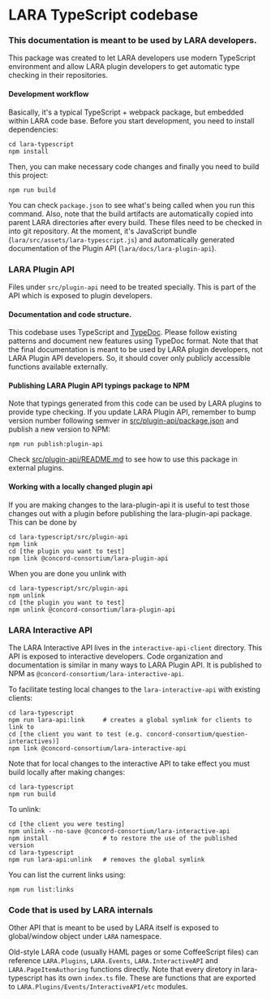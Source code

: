 # LARA TypeScript codebase

### This documentation is meant to be used by LARA developers.

This package was created to let LARA developers use modern TypeScript environment and allow LARA plugin
developers to get automatic type checking in their repositories.

#### Development workflow

Basically, it's a typical TypeScript + webpack package, but embedded within LARA code base.
Before you start development, you need to install dependencies:
```
cd lara-typescript
npm install
```

Then, you can make necessary code changes and finally you need to build this project:

```
npm run build
```

You can check `package.json` to see what's being called when you run this command. Also, note that the build artifacts
are automatically copied into parent LARA directories after every build. These files need to be checked in into git
repository. At the moment, it's JavaScript bundle (`lara/src/assets/lara-typescript.js`) and automatically
generated documentation of the Plugin API (`lara/docs/lara-plugin-api`).

### LARA Plugin API

Files under `src/plugin-api` need to be treated specially. This is part of the API which is exposed to plugin developers.

#### Documentation and code structure.

This codebase uses TypeScript and [TypeDoc](https://typedoc.org/). Please follow existing patterns and document
new features using TypeDoc format. Note that that the final documentation is meant to be used by LARA plugin developers,
not LARA Plugin API developers. So, it should cover only publicly accessible functions available externally.

#### Publishing LARA Plugin API typings package to NPM

Note that typings generated from this code can be used by LARA plugins to provide type checking.
If you update LARA Plugin API, remember to bump version number following semver in
[src/plugin-api/package.json](src/plugin-api/package.json)
and publish a new version to NPM:

```
npm run publish:plugin-api
```

Check [src/plugin-api/README.md](src/plugin-api/README.md) to see how to use this package in external plugins.

#### Working with a locally changed plugin api

If you are making changes to the lara-plugin-api it is useful to test those changes out
with a plugin before publishing the lara-plugin-api package.  This can be done by

```
cd lara-typescript/src/plugin-api
npm link
cd [the plugin you want to test]
npm link @concord-consortium/lara-plugin-api
```

When you are done you unlink with

```
cd lara-typescript/src/plugin-api
npm unlink
cd [the plugin you want to test]
npm unlink @concord-consortium/lara-plugin-api
```

### LARA Interactive API

The LARA Interactive API lives in the `interactive-api-client` directory. This API is exposed to interactive developers.
Code organization and documentation is similar in many ways to LARA Plugin API. It is published to NPM as `@concord-consortium/lara-interactive-api`.

To facilitate testing local changes to the `lara-interactive-api` with existing clients:

```
cd lara-typescript
npm run lara-api:link     # creates a global symlink for clients to link to
cd [the client you want to test (e.g. concord-consortium/question-interactives)]
npm link @concord-consortium/lara-interactive-api
```

Note that for local changes to the interactive API to take effect you must build locally after making changes:

```
cd lara-typescript
npm run build
```

To unlink:

```
cd [the client you were testing]
npm unlink --no-save @concord-consortium/lara-interactive-api
npm install               # to restore the use of the published version
cd lara-typescript
npm run lara-api:unlink   # removes the global symlink
```

You can list the current links using:

```
npm run list:links
```

### Code that is used by LARA internals

Other API that is meant to be used by LARA itself is exposed to global/window object under `LARA` namespace.

Old-style LARA code (usually HAML pages or some CoffeeScript files) can reference `LARA.Plugins`, `LARA.Events`,
`LARA.InteractiveAPI` and `LARA.PageItemAuthoring` functions directly. Note that every diretory in lara-typescript has
its own `index.ts` file. These are functions that are exported to `LARA.Plugins/Events/InteractiveAPI/etc` modules.
